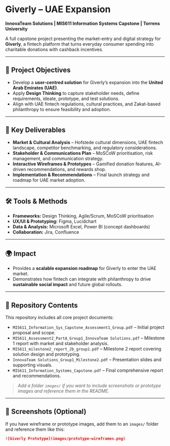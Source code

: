 # Giverly – UAE Expansion
**InnovaTeam Solutions | MIS611 Information Systems Capstone | Torrens University**

A full capstone project presenting the market-entry and digital strategy for **Giverly**, a fintech platform that turns everyday consumer spending into charitable donations with cashback incentives.

---

## 🎯 Project Objectives
- Develop a **user-centred solution** for Giverly’s expansion into the **United Arab Emirates (UAE)**.
- Apply **Design Thinking** to capture stakeholder needs, define requirements, ideate, prototype, and test solutions.
- Align with UAE fintech regulations, cultural practices, and Zakat-based philanthropy to ensure feasibility and adoption.

---

## 📑 Key Deliverables
- **Market & Cultural Analysis** – Hofstede cultural dimensions, UAE fintech landscape, competitor benchmarking, and regulatory considerations.  
- **Stakeholder & Communications Plan** – MoSCoW prioritisation, risk management, and communication strategy.
- **Interactive Wireframes & Prototypes** – Gamified donation features, AI-driven recommendations, and rewards shop.
- **Implementation & Recommendations** – Final launch strategy and roadmap for UAE market adoption.

---

## 🛠 Tools & Methods
- **Frameworks:** Design Thinking, Agile/Scrum, MoSCoW prioritisation  
- **UX/UI & Prototyping:** Figma, Lucidchart  
- **Data & Analysis:** Microsoft Excel, Power BI (concept dashboards)  
- **Collaboration:** Jira, Confluence

---

## 🌍 Impact
- Provides a **scalable expansion roadmap** for Giverly to enter the UAE market.
- Demonstrates how fintech can integrate with philanthropy to drive **sustainable social impact** and future global rollouts.

---

## 📂 Repository Contents
This repository includes all core project documents:

- `MIS611_Information_Sys_Capstone_Assessment1_Group.pdf` – Initial project proposal and scope.
- `MIS611_Assessment2_PartA_Group1_InnovaTeam Solutions.pdf` – Milestone 1 report with market and stakeholder analysis.
- `MIS611_milestone2_report_2b_group1.pdf` – Milestone 2 report covering solution design and prototyping.
- `InnovaTeam Solutions_Group1_Milestone2.pdf` – Presentation slides and supporting visuals.
- `MIS611_Information_Systems_Capstone.pdf` – Final comprehensive report and recommendations.

> *Add a folder `images/` if you want to include screenshots or prototype images and reference them in the README.*

---

## 📸 Screenshots (Optional)
If you have wireframe or prototype images, add them to an `images/` folder and reference them like this:

```markdown
![Giverly Prototype](images/prototype-wireframes.png)
